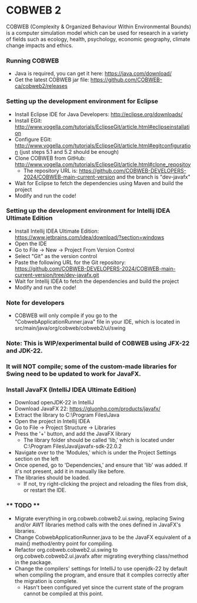 # COBWEB 2
COBWEB (Complexity & Organized Behaviour Within Environmental Bounds) is a computer simulation model which can be used for research in a variety of fields such as ecology, health, psychology, economic geography, climate change impacts and ethics.


### Running COBWEB
* Java is required, you can get it here: https://java.com/download/
* Get the latest COBWEB jar file: https://github.com/COBWEB-ca/cobweb2/releases

### Setting up the development environment for Eclipse
* Install Eclipse IDE for Java Developers: http://eclipse.org/downloads/
* Install EGit: http://www.vogella.com/tutorials/EclipseGit/article.html#eclipseinstallation
* Configure EGit: http://www.vogella.com/tutorials/EclipseGit/article.html#egitconfiguration (just steps 5.1 and 5.2 should be enough)
* Clone COBWEB from GitHub: http://www.vogella.com/tutorials/EclipseGit/article.html#clone_repositoy
  * The repository URL is: https://github.com/COBWEB-DEVELOPERS-2024/COBWEB-main-current-version and the branch is "dev-javafx"
* Wait for Eclipse to fetch the dependencies using Maven and build the project
* Modify and run the code!

### Setting up the development environment for Intellij IDEA Ultimate Edition
* Install Intellij IDEA Ultimate Edition: https://www.jetbrains.com/idea/download/?section=windows
* Open the IDE
* Go to File -> New -> Project From Version Control
* Select "Git" as the version control
* Paste the following URL for the Git repository: https://github.com/COBWEB-DEVELOPERS-2024/COBWEB-main-current-version/tree/dev-javafx.git
* Wait for Intellij IDEA to fetch the dependencies and build the project
* Modify and run the code!

### Note for developers
* COBWEB will only compile if you go to the "CobwebApplicationRunner.java" file in your IDE, which is located in src/main/java/org/cobweb/cobweb2/ui/swing

### Note: This is WIP/experimental build of COBWEB using JFX-22 and JDK-22. 
### It will NOT compile; some of the custom-made libraries for Swing need to be updated to work for JavaFX.

### Install JavaFX (IntelliJ IDEA Ultimate Edition)
* Download openJDK-22 in IntelliJ
* Download JavaFX 22: https://gluonhq.com/products/javafx/
* Extract the library to C:\Program Files\Java
* Open the project in Intellij IDEA
* Go to File -> Project Structure -> Libraries
* Press the '+' button, and add the JavaFX library
  * The library folder should be called 'lib,' which is located under C:\Program Files\Java\javafx-sdk-22.0.2
* Navigate over to the 'Modules,' which is under the Project Settings section on the left
* Once opened, go to 'Dependencies,' and ensure that 'lib' was added. If it's not present, add it in manually like before.
* The libraries should be loaded. 
  * If not, try right-clicking the project and reloading the files from disk, or restart the IDE.

### ** TODO **
* Migrate everything in org.cobweb.cobweb2.ui.swing, replacing Swing and/or AWT libraries method calls with the ones defined in JavaFX's libraries.
* Change CobwebApplicationRunner.java to be the JavaFX equivalent of a main() method/entry point for compiling.
* Refactor org.cobweb.cobweb2.ui.swing to org.cobweb.cobweb2.ui.javafx after migrating everything class/method in the package.
* Change the compilers' settings for IntelliJ to use openjdk-22 by default when compiling the program, and ensure that it compiles correctly after the migration is complete.
  * Hasn't been configured yet since the current state of the program cannot be compiled at this point.